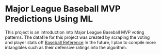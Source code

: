 # Major League Baseball MVP Predictions Using ML
This project is an introduction into Major League Baseball MVP voting patterns. The datafile for this project was created by scraping the voting and player stats off [Baseball Reference](https://www.baseball-reference.com/awards_2023.html) In the future, I plan to compile more intangibles such as their defensive ratings into the algorithm. 

